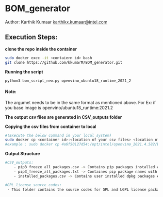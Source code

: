# BOM_generator
Author: Karthik Kumaar <karthikx.kumaar@intel.com>

## Execution Steps:

**clone the repo inside the container**
```sh
sudo docker exec -it <contaiern id> bash 
git clone https://github.com/kkumarM/BOM_generator.git
```
**Running the script**
```sh
python3 bom_script_new.py openvino_ubuntu18_runtime_2021_2
```
#### Note: 
The argumet needs to be in the same format as mentioned above. For Ex: if you base image is openvino/ubuntu18_runtime:2021.2

**The output csv files are generated in CSV_outputs folder**

**Copying the csv files from container to local** 
```sh	
#(Execute the below command in your local system)
sudo docker cp <container id>:<location of your csv files> <location of local host>
#example : sudo docker cp 4a6f50127d54:/opt/intel/openvino_2021.4.582/base_packages.txt /home	
```
**Output Structure**
```sh
#CSV_outputs:
    - pip3_freeze_all_packages.csv -> Contains pip packages installed along with License and Origin in the contianer
    - pip3_freeze_all_packages.txt -> Containes pip package names with version
    - installed_packages.csv -> Contains user installed dpkg packages excluding base packages.

#GPL_license_source_codes:
 - This folder contains the source codes for GPL and LGPL license packages use in the docker container
```